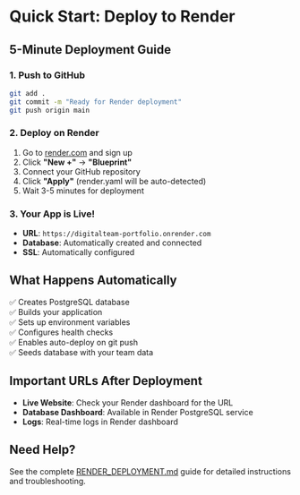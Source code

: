 # Quick Start: Deploy to Render

## 5-Minute Deployment Guide

### 1. Push to GitHub
```bash
git add .
git commit -m "Ready for Render deployment"
git push origin main
```

### 2. Deploy on Render
1. Go to [render.com](https://render.com) and sign up
2. Click **"New +"** → **"Blueprint"**
3. Connect your GitHub repository
4. Click **"Apply"** (render.yaml will be auto-detected)
5. Wait 3-5 minutes for deployment

### 3. Your App is Live!
- **URL**: `https://digitalteam-portfolio.onrender.com`
- **Database**: Automatically created and connected
- **SSL**: Automatically configured

## What Happens Automatically
✅ Creates PostgreSQL database  
✅ Builds your application  
✅ Sets up environment variables  
✅ Configures health checks  
✅ Enables auto-deploy on git push  
✅ Seeds database with your team data  

## Important URLs After Deployment
- **Live Website**: Check your Render dashboard for the URL
- **Database Dashboard**: Available in Render PostgreSQL service
- **Logs**: Real-time logs in Render dashboard

## Need Help?
See the complete [RENDER_DEPLOYMENT.md](./RENDER_DEPLOYMENT.md) guide for detailed instructions and troubleshooting.